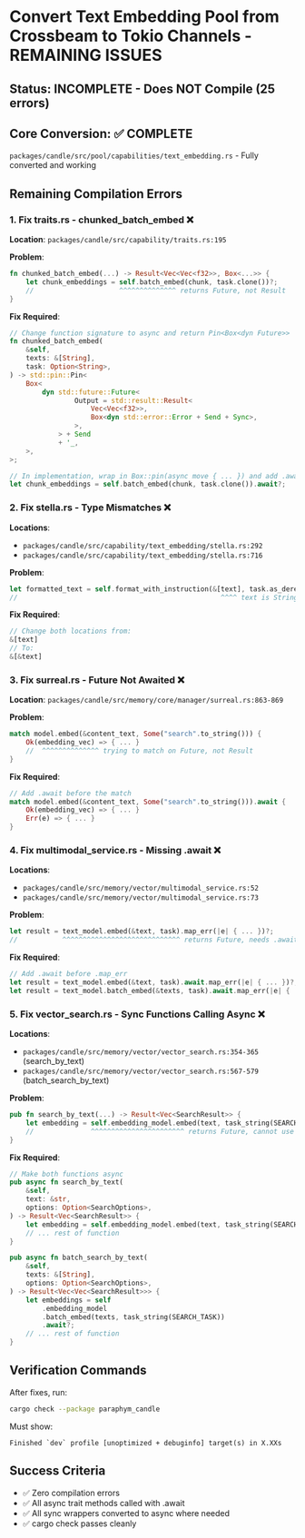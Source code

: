 # Convert Text Embedding Pool from Crossbeam to Tokio Channels - REMAINING ISSUES

## Status: INCOMPLETE - Does NOT Compile (25 errors)

## Core Conversion: ✅ COMPLETE
`packages/candle/src/pool/capabilities/text_embedding.rs` - Fully converted and working

## Remaining Compilation Errors

### 1. Fix traits.rs - chunked_batch_embed ❌
**Location**: `packages/candle/src/capability/traits.rs:195`

**Problem**: 
```rust
fn chunked_batch_embed(...) -> Result<Vec<Vec<f32>>, Box<...>> {
    let chunk_embeddings = self.batch_embed(chunk, task.clone())?;
    //                     ^^^^^^^^^^^^^^ returns Future, not Result
}
```

**Fix Required**:
```rust
// Change function signature to async and return Pin<Box<dyn Future>>
fn chunked_batch_embed(
    &self,
    texts: &[String],
    task: Option<String>,
) -> std::pin::Pin<
    Box<
        dyn std::future::Future<
                Output = std::result::Result<
                    Vec<Vec<f32>>,
                    Box<dyn std::error::Error + Send + Sync>,
                >,
            > + Send
            + '_,
    >,
>;

// In implementation, wrap in Box::pin(async move { ... }) and add .await
let chunk_embeddings = self.batch_embed(chunk, task.clone()).await?;
```

### 2. Fix stella.rs - Type Mismatches ❌
**Locations**: 
- `packages/candle/src/capability/text_embedding/stella.rs:292`
- `packages/candle/src/capability/text_embedding/stella.rs:716`

**Problem**:
```rust
let formatted_text = self.format_with_instruction(&[text], task.as_deref())[0].clone();
//                                                  ^^^^ text is String, need &str
```

**Fix Required**:
```rust
// Change both locations from:
&[text]
// To:
&[&text]
```

### 3. Fix surreal.rs - Future Not Awaited ❌
**Location**: `packages/candle/src/memory/core/manager/surreal.rs:863-869`

**Problem**:
```rust
match model.embed(&content_text, Some("search".to_string())) {
    Ok(embedding_vec) => { ... }
    //  ^^^^^^^^^^^^^^ trying to match on Future, not Result
}
```

**Fix Required**:
```rust
// Add .await before the match
match model.embed(&content_text, Some("search".to_string())).await {
    Ok(embedding_vec) => { ... }
    Err(e) => { ... }
}
```

### 4. Fix multimodal_service.rs - Missing .await ❌
**Locations**:
- `packages/candle/src/memory/vector/multimodal_service.rs:52`
- `packages/candle/src/memory/vector/multimodal_service.rs:73`

**Problem**:
```rust
let result = text_model.embed(&text, task).map_err(|e| { ... })?;
//           ^^^^^^^^^^^^^^^^^^^^^^^^^^^^^ returns Future, needs .await
```

**Fix Required**:
```rust
// Add .await before .map_err
let result = text_model.embed(&text, task).await.map_err(|e| { ... })?;
let result = text_model.batch_embed(&texts, task).await.map_err(|e| { ... })?;
```

### 5. Fix vector_search.rs - Sync Functions Calling Async ❌
**Locations**:
- `packages/candle/src/memory/vector/vector_search.rs:354-365` (search_by_text)
- `packages/candle/src/memory/vector/vector_search.rs:567-579` (batch_search_by_text)

**Problem**:
```rust
pub fn search_by_text(...) -> Result<Vec<SearchResult>> {
    let embedding = self.embedding_model.embed(text, task_string(SEARCH_TASK))?;
    //              ^^^^^^^^^^^^^^^^^^^^^^^ returns Future, cannot use ? in sync fn
}
```

**Fix Required**:
```rust
// Make both functions async
pub async fn search_by_text(
    &self,
    text: &str,
    options: Option<SearchOptions>,
) -> Result<Vec<SearchResult>> {
    let embedding = self.embedding_model.embed(text, task_string(SEARCH_TASK)).await?;
    // ... rest of function
}

pub async fn batch_search_by_text(
    &self,
    texts: &[String],
    options: Option<SearchOptions>,
) -> Result<Vec<Vec<SearchResult>>> {
    let embeddings = self
        .embedding_model
        .batch_embed(texts, task_string(SEARCH_TASK))
        .await?;
    // ... rest of function
}
```

## Verification Commands

After fixes, run:
```bash
cargo check --package paraphym_candle
```

Must show:
```
Finished `dev` profile [unoptimized + debuginfo] target(s) in X.XXs
```

## Success Criteria
- ✅ Zero compilation errors
- ✅ All async trait methods called with .await
- ✅ All sync wrappers converted to async where needed
- ✅ cargo check passes cleanly
